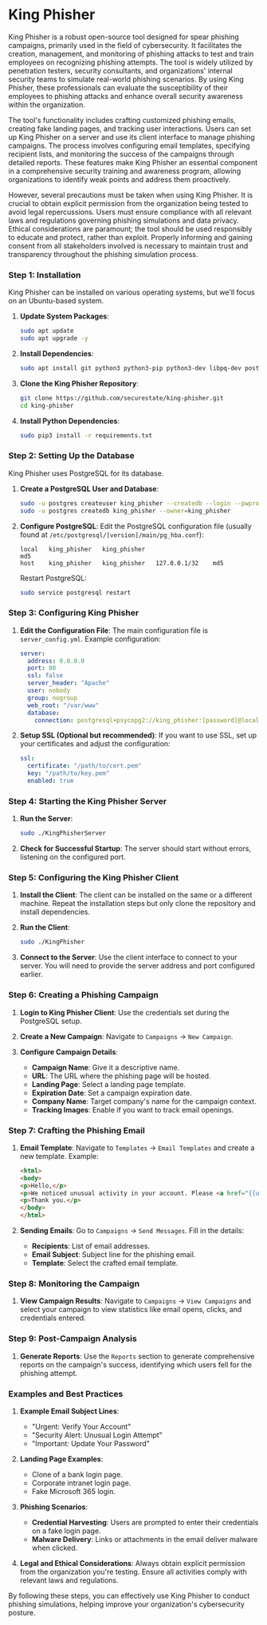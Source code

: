 # King Phisher

King Phisher is a robust open-source tool designed for spear phishing campaigns, primarily used in the field of cybersecurity. It facilitates the creation, management, and monitoring of phishing attacks to test and train employees on recognizing phishing attempts. The tool is widely utilized by penetration testers, security consultants, and organizations' internal security teams to simulate real-world phishing scenarios. By using King Phisher, these professionals can evaluate the susceptibility of their employees to phishing attacks and enhance overall security awareness within the organization.

The tool's functionality includes crafting customized phishing emails, creating fake landing pages, and tracking user interactions. Users can set up King Phisher on a server and use its client interface to manage phishing campaigns. The process involves configuring email templates, specifying recipient lists, and monitoring the success of the campaigns through detailed reports. These features make King Phisher an essential component in a comprehensive security training and awareness program, allowing organizations to identify weak points and address them proactively.

However, several precautions must be taken when using King Phisher. It is crucial to obtain explicit permission from the organization being tested to avoid legal repercussions. Users must ensure compliance with all relevant laws and regulations governing phishing simulations and data privacy. Ethical considerations are paramount; the tool should be used responsibly to educate and protect, rather than exploit. Properly informing and gaining consent from all stakeholders involved is necessary to maintain trust and transparency throughout the phishing simulation process.


### Step 1: Installation

King Phisher can be installed on various operating systems, but we'll focus on an Ubuntu-based system.

1. **Update System Packages**:
    ```bash
    sudo apt update
    sudo apt upgrade -y
    ```

2. **Install Dependencies**:
    ```bash
    sudo apt install git python3 python3-pip python3-dev libpq-dev postgresql postgresql-contrib build-essential
    ```

3. **Clone the King Phisher Repository**:
    ```bash
    git clone https://github.com/securestate/king-phisher.git
    cd king-phisher
    ```

4. **Install Python Dependencies**:
    ```bash
    sudo pip3 install -r requirements.txt
    ```

### Step 2: Setting Up the Database

King Phisher uses PostgreSQL for its database.

1. **Create a PostgreSQL User and Database**:
    ```bash
    sudo -u postgres createuser king_phisher --createdb --login --pwprompt
    sudo -u postgres createdb king_phisher --owner=king_phisher
    ```

2. **Configure PostgreSQL**:
    Edit the PostgreSQL configuration file (usually found at `/etc/postgresql/[version]/main/pg_hba.conf`):
    ```plaintext
    local   king_phisher   king_phisher                               md5
    host    king_phisher   king_phisher   127.0.0.1/32    md5
    ```
    Restart PostgreSQL:
    ```bash
    sudo service postgresql restart
    ```

### Step 3: Configuring King Phisher

1. **Edit the Configuration File**:
    The main configuration file is `server_config.yml`. Example configuration:
    ```yaml
    server:
      address: 0.0.0.0
      port: 80
      ssl: false
      server_header: "Apache"
      user: nobody
      group: nogroup
      web_root: "/var/www"
      database:
        connection: postgresql+psycopg2://king_phisher:[password]@localhost/king_phisher
    ```

2. **Setup SSL (Optional but recommended)**:
    If you want to use SSL, set up your certificates and adjust the configuration:
    ```yaml
    ssl:
      certificate: "/path/to/cert.pem"
      key: "/path/to/key.pem"
      enabled: true
    ```

### Step 4: Starting the King Phisher Server

1. **Run the Server**:
    ```bash
    sudo ./KingPhisherServer
    ```

2. **Check for Successful Startup**:
    The server should start without errors, listening on the configured port.

### Step 5: Configuring the King Phisher Client

1. **Install the Client**:
    The client can be installed on the same or a different machine. Repeat the installation steps but only clone the repository and install dependencies.

2. **Run the Client**:
    ```bash
    sudo ./KingPhisher
    ```

3. **Connect to the Server**:
    Use the client interface to connect to your server. You will need to provide the server address and port configured earlier.

### Step 6: Creating a Phishing Campaign

1. **Login to King Phisher Client**:
    Use the credentials set during the PostgreSQL setup.

2. **Create a New Campaign**:
    Navigate to `Campaigns` -> `New Campaign`.

3. **Configure Campaign Details**:
    - **Campaign Name**: Give it a descriptive name.
    - **URL**: The URL where the phishing page will be hosted.
    - **Landing Page**: Select a landing page template.
    - **Expiration Date**: Set a campaign expiration date.
    - **Company Name**: Target company's name for the campaign context.
    - **Tracking Images**: Enable if you want to track email openings.

### Step 7: Crafting the Phishing Email

1. **Email Template**:
    Navigate to `Templates` -> `Email Templates` and create a new template. Example:
    ```html
    <html>
    <body>
    <p>Hello,</p>
    <p>We noticed unusual activity in your account. Please <a href="{{url}}">click here</a> to verify your details.</p>
    <p>Thank you.</p>
    </body>
    </html>
    ```

2. **Sending Emails**:
    Go to `Campaigns` -> `Send Messages`. Fill in the details:
    - **Recipients**: List of email addresses.
    - **Email Subject**: Subject line for the phishing email.
    - **Template**: Select the crafted email template.

### Step 8: Monitoring the Campaign

1. **View Campaign Results**:
    Navigate to `Campaigns` -> `View Campaigns` and select your campaign to view statistics like email opens, clicks, and credentials entered.

### Step 9: Post-Campaign Analysis

1. **Generate Reports**:
    Use the `Reports` section to generate comprehensive reports on the campaign's success, identifying which users fell for the phishing attempt.

### Examples and Best Practices

1. **Example Email Subject Lines**:
    - "Urgent: Verify Your Account"
    - "Security Alert: Unusual Login Attempt"
    - "Important: Update Your Password"

2. **Landing Page Examples**:
    - Clone of a bank login page.
    - Corporate intranet login page.
    - Fake Microsoft 365 login.

3. **Phishing Scenarios**:
    - **Credential Harvesting**: Users are prompted to enter their credentials on a fake login page.
    - **Malware Delivery**: Links or attachments in the email deliver malware when clicked.

4. **Legal and Ethical Considerations**:
    Always obtain explicit permission from the organization you're testing. Ensure all activities comply with relevant laws and regulations.

By following these steps, you can effectively use King Phisher to conduct phishing simulations, helping improve your organization's cybersecurity posture.